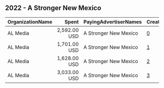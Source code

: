 ## 2022 - A Stronger New Mexico 
|OrganizationName|Spent|PayingAdvertiserNames|CreativeUrls|Impressions|Genders|AgeBrackets|CountryCodes|BillingAddresses|CandidateBallotInformation|
|:---|---:|:---|:---|---:|:---|:---|:---|:---|:---|
|AL Media|2,592.00 USD|A Stronger New Mexico|[0](https://www.snap.com/political-ads/asset/dd6c711268c5ad433faaf83b86823f29d34d011e1b6af0f6a6676d14cfff7e0d?mediaType=mp4)|141,334||18+|united states|"222 W Ontario, Suite 600,,Chicago,60654,US"|A Stronger New Mexico|
|AL Media|1,701.00 USD|A Stronger New Mexico|[1](https://www.snap.com/political-ads/asset/a527915d5e89bda45b346243b3c9ae1f1cab6ae190a018d685c029f46a37d240?mediaType=mp4)|112,450||18+|united states|"222 W Ontario, Suite 600,,Chicago,60654,US"|A Stronger New Mexico|
|AL Media|1,628.00 USD|A Stronger New Mexico|[2](https://www.snap.com/political-ads/asset/0fff4d647d46fdd0a62d905eee696915dc2c478eb0e6b2557b07204e41521935?mediaType=mp4)|513,815||18+|united states|"222 W Ontario, Suite 600,,Chicago,60654,US"|A Stronger New Mexico|
|AL Media|3,033.00 USD|A Stronger New Mexico|[3](https://www.snap.com/political-ads/asset/e059a9d0c6f0d73cc47dec42096f93fe9ef93f23882d663080b4a5380e4a8d97?mediaType=mp4)|171,779||18+|united states|"222 W Ontario, Suite 600,,Chicago,60654,US"|A Stronger New Mexico|
